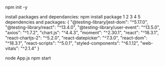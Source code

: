 npm init -y

install packages and dependancies: npm install package 1 2 3 4 5
dependencies and packages: {
"@testing-library/jest-dom": "^5.17.0",
"@testing-library/react": "^13.4.0",
"@testing-library/user-event": "^13.5.0",
"axios": "^1.7.2",
"chart.js": "^4.4.3",
"moment": "^2.30.1",
"react": "^18.3.1",
"react-chartjs-2": "^5.2.0",
"react-datepicker": "^7.3.0",
"react-dom": "^18.3.1",
"react-scripts": "^5.0.1",
"styled-components": "^6.1.12",
"web-vitals": "^2.1.4"
}

node App.js
npm start
